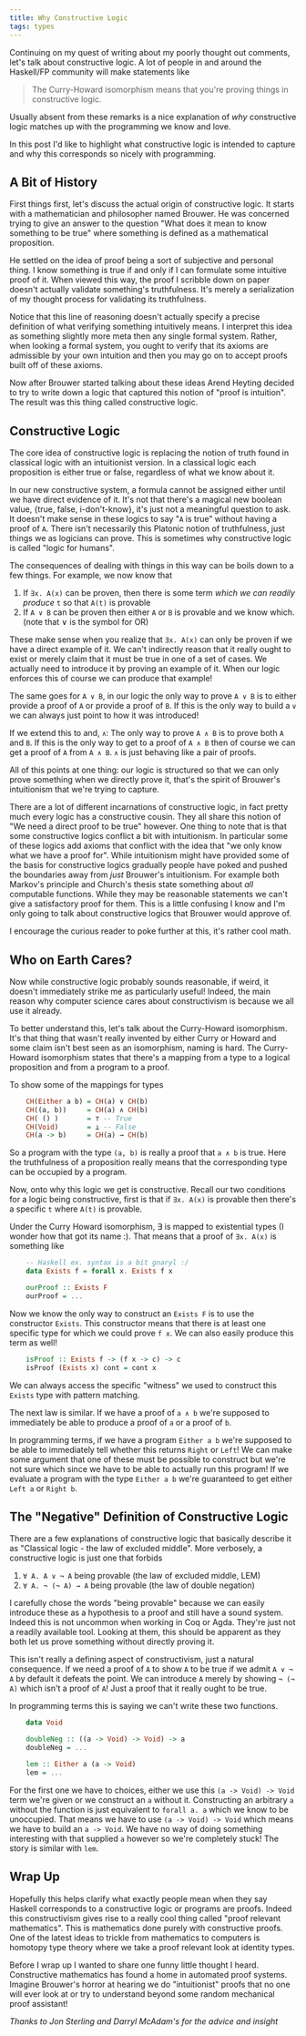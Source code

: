 ```yaml
---
title: Why Constructive Logic
tags: types
---
```


Continuing on my quest of writing about my poorly thought out
comments, let's talk about constructive logic. A lot of people in and
around the Haskell/FP community will make statements like

> The Curry-Howard isomorphism means that you're proving things in
> constructive logic.

Usually absent from these remarks is a nice explanation of *why*
constructive logic matches up with the programming we know and love.

In this post I'd like to highlight what constructive logic is intended
to capture and why this corresponds so nicely with programming.

## A Bit of History

First things first, let's discuss the actual origin of constructive
logic. It starts with a mathematician and philosopher named
Brouwer. He was concerned trying to give an answer to the question
"What does it mean to know something to be true" where something is
defined as a mathematical proposition.

He settled on the idea of proof being a sort of subjective and
personal thing. I know something is true if and only if I can
formulate some intuitive proof of it. When viewed this way, the proof
I scribble down on paper doesn't actually validate something's
truthfulness. It's merely a serialization of my thought process for
validating its truthfulness.

Notice that this line of reasoning doesn't actually specify a precise
definition of what verifying something intuitively means. I interpret
this idea as something slightly more meta then any single formal
system. Rather, when looking a formal system, you ought to verify that
its axioms are admissible by your own intuition and then you may go on
to accept proofs built off of these axioms.

Now after Brouwer started talking about these ideas Arend Heyting
decided to try to write down a logic that captured this notion of
"proof is intuition". The result was this thing called constructive
logic.

## Constructive Logic

The core idea of constructive logic is replacing the notion of truth
found in classical logic with an intuitionist version. In a classical
logic each proposition is either true or false, regardless of what we
know about it.

In our new constructive system, a formula cannot be assigned either
until we have direct evidence of it. It's not that there's a magical
new boolean value, {true, false, i-don't-know}, it's just not a
meaningful question to ask. It doesn't make sense in these logics to
say "`A` is true" without having a proof of `A`. There isn't
necessarily this Platonic notion of truthfulness, just things we as
logicians can prove. This is sometimes why constructive logic is
called "logic for humans".

The consequences of dealing with things in this way can be boils down
to a few things. For example, we now know that

 1. If `∃x. A(x)` can be proven, then there is some term *which we can
    readily produce* `t` so that `A(t)` is provable
 2. If `A ∨ B` can be proven then either `A` or `B` is provable and we
    know which. (note that ∨ is the symbol for OR)

These make sense when you realize that `∃x. A(x)` can only be proven if
we have a direct example of it. We can't indirectly reason that it
really ought to exist or merely claim that it must be true in one of a
set of cases. We actually need to introduce it by proving an example of
it. When our logic enforces this of course we can produce that
example!

The same goes for `A ∨ B`, in our logic the only way to prove
`A ∨ B` is to either provide a proof of `A` or provide a proof of
`B`. If this is the only way to build a `∨` we can always just point
to how it was introduced!

If we extend this to and, `∧`: The only way to prove `A ∧ B` is to
prove both `A` and `B`. If this is the only way to get to a proof of
`A ∧ B` then of course we can get a proof of `A` from `A ∧ B`. `∧` is
just behaving like a pair of proofs.

All of this points at one thing: our logic is structured so that we
can only prove something when we directly prove it, that's the spirit
of Brouwer's intuitionism that we're trying to capture.

There are a lot of different incarnations of constructive logic, in
fact pretty much every logic has a constructive cousin. They all share
this notion of "We need a direct proof to be true" however. One thing
to note that is that some constructive logics conflict a bit with
intuitionism. In particular some of these logics add axioms that
conflict with the idea that "we only know what we have a proof
for". While intuitionism might have provided some of the basis for
constructive logics gradually people have poked and pushed the
boundaries away from *just* Brouwer's intuitionism.  For example both
Markov's principle and Church's thesis state something about *all*
computable functions. While they may be reasonable statements we can't
give a satisfactory proof for them. This is a little confusing I know
and I'm only going to talk about constructive logics that Brouwer
would approve of.

I encourage the curious reader to poke further at this, it's rather
cool math.

## Who on Earth Cares?

Now while constructive logic probably sounds reasonable, if weird, it
doesn't immediately strike me as particularly useful! Indeed, the main
reason why computer science cares about constructivism is because we
all use it already.

To better understand this, let's talk about the Curry-Howard
isomorphism. It's that thing that wasn't really invented by either
Curry or Howard and some claim isn't best seen as an isomorphism,
naming is hard. The Curry-Howard isomorphism states that there's a
mapping from a type to a logical proposition and from a program to a
proof.

To show some of the mappings for types

``` haskell
    CH(Either a b) = CH(a) ∨ CH(b)
    CH((a, b))     = CH(a) ∧ CH(b)
    CH( () )       = ⊤ -- True
    CH(Void)       = ⊥ -- False
    CH(a -> b)     = CH(a) → CH(b)
```

So a program with the type `(a, b)` is really a proof that `a ∧ b` is
true. Here the truthfulness of a proposition really means that the
corresponding type can be occupied by a program.

Now, onto why this logic we get is constructive. Recall our two
conditions for a logic being constructive, first is that if `∃x. A(x)`
is provable then there's a specific `t` where `A(t)` is provable.

Under the Curry Howard isomorphism, ∃ is mapped to existential types
(I wonder how that got its name :). That means that a proof of
`∃x. A(x)` is something like

``` haskell
    -- Haskell ex. syntax is a bit gnaryl :/
    data Exists f = forall x. Exists f x

    ourProof :: Exists F
    ourProof = ...
```

Now we know the only way to construct an `Exists F` is to use the
constructor `Exists`. This constructor means that there is at least
one specific type for which we could prove `f x`. We can also easily
produce this term as well!

``` haskell
    isProof :: Exists f -> (f x -> c) -> c
    isProof (Exists x) cont = cont x
```

We can always access the specific "witness" we used to construct this
`Exists` type with pattern matching.

The next law is similar. If we have a proof of `a ∧ b` we're supposed
to immediately be able to produce a proof of `a` or a proof of `b`.

In programming terms, if we have a program `Either a b` we're supposed
to be able to immediately tell whether this returns `Right` or `Left`!
We can make some argument that one of these must be possible to
construct but we're not sure which since we have to be able to
actually run this program! If we evaluate a program with the type
`Either a b` we're guaranteed to get either `Left a` or `Right b`.

## The "Negative" Definition of Constructive Logic

There are a few explanations of constructive logic that basically
describe it as "Classical logic - the law of excluded middle". More
verbosely, a constructive logic is just one that forbids

 1. `∀ A. A ∨ ¬ A` being provable (the law of excluded middle, LEM)
 2. `∀ A. ¬ (¬ A) → A` being provable (the law of double negation)

I carefully chose the words "being provable" because we can easily
introduce these as a hypothesis to a proof and still have a sound
system. Indeed this is not uncommon when working in Coq or
Agda. They're just not a readily available tool. Looking at them, this
should be apparent as they both let us prove something without
directly proving it.

This isn't really a defining aspect of constructivism, just a natural
consequence. If we need a proof of `A` to show `A` to be true if we
admit `A ∨ ¬ A` by default it defeats the point. We can introduce `A`
merely by showing `¬ (¬ A)` which isn't a proof of `A`! Just a proof
that it really ought to be true.

In programming terms this is saying we can't write these two
functions.

``` haskell
    data Void

    doubleNeg :: ((a -> Void) -> Void) -> a
    doubleNeg = ...

    lem :: Either a (a -> Void)
    lem = ...
```

For the first one we have to choices, either we use this
`(a -> Void) -> Void` term we're given or we construct an `a` without
it. Constructing an arbitrary `a` without the function is just
equivalent to `forall a. a` which we know to be unoccupied. That means
we have to use `(a -> Void) -> Void` which means we have to build an
`a -> Void`. We have no way of doing something interesting with that
supplied `a` however so we're completely stuck! The story is similar
with `lem`.

## Wrap Up

Hopefully this helps clarify what exactly people mean when they say
Haskell corresponds to a constructive logic or programs are
proofs. Indeed this constructivism gives rise to a really cool thing
called "proof relevant mathematics". This is mathematics done purely
with constructive proofs. One of the latest ideas to trickle from
mathematics to computers is homotopy type theory where we take a proof
relevant look at identity types.

Before I wrap up I wanted to share one funny little thought I
heard. Constructive mathematics has found a home in automated proof
systems. Imagine Brouwer's horror at hearing we do "intuitionist"
proofs that no one will ever look at or try to understand beyond some
random mechanical proof assistant!

*Thanks to Jon Sterling and Darryl McAdam's for the advice and insight*
